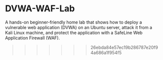 
# DVWA-WAF-Lab
A hands-on beginner-friendly home lab that shows how to deploy a vulnerable web application (DVWA) on an Ubuntu server, attack it from a Kali Linux machine, and protect the application with a SafeLine Web Application Firewall (WAF).
>>>>>>> 26ebda84e57ec19b286787e20f94a686a1f954f5
